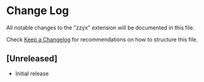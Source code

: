 # Change Log

All notable changes to the "zzyx" extension will be documented in this file.

Check [Keep a Changelog](http://keepachangelog.com/) for recommendations on how to structure this file.

## [Unreleased]

- Initial release